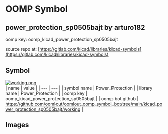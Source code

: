 # OOMP Symbol  
## power_protection_sp0505bajt  by arturo182  
  
oomp key: oomp_kicad_power_protection_sp0505bajt  
  
source repo at: [https://gitlab.com/kicad/libraries/kicad-symbols](https://gitlab.com/kicad/libraries/kicad-symbols)  
## Symbol  
  
[![working.png](working_600.png)](working.png)  
| name | value | 
| --- | --- | 
| symbol name | Power_Protection | 
| library name | Power_Protection | 
| oomp key | oomp_kicad_power_protection_sp0505bajt | 
| oomp bot github | https://github.com/oomlout/oomlout_oomp_symbol_bot/tree/main/kicad_power_protection_sp0505bajt/working | 
## Images  
